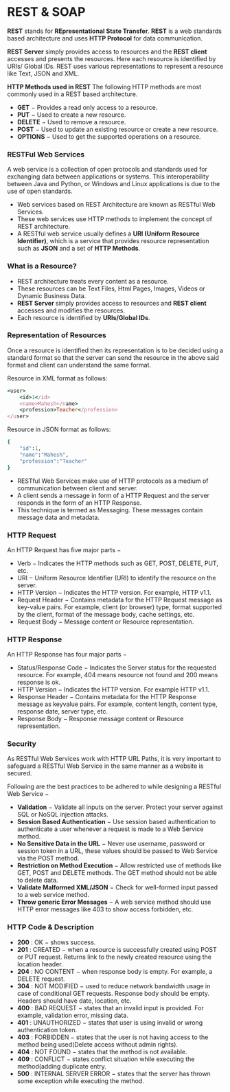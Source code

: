 # REST & SOAP

**REST** stands for **REpresentational State Transfer**. **REST** is a web standards based architecture and uses **HTTP Protocol** for data communication.

**REST Server** simply provides access to resources and the **REST client** accesses and presents the resources.
Here each resource is identified by URIs/ Global IDs. REST uses various representations to represent a resource like Text, JSON and XML.

**HTTP Methods used in REST**
The following HTTP methods are most commonly used in a REST based architecture.
* **GET** − Provides a read only access to a resource.  
* **PUT** − Used to create a new resource.  
* **DELETE** − Used to remove a resource.  
* **POST** − Used to update an existing resource or create a new resource.  
* **OPTIONS** − Used to get the supported operations on a resource.

### RESTFul Web Services
A web service is a collection of open protocols and standards used for exchanging data between applications or systems.
This interoperability between Java and Python, or Windows and Linux applications is due to the use of open standards.

* Web services based on REST Architecture are known as RESTful Web Services. 
* These web services use HTTP methods to implement the concept of REST architecture. 
* A RESTful web service usually defines a **URI (Uniform Resource Identifier)**, which is a service that provides resource representation such as **JSON** and a set of **HTTP Methods**.

### What is a Resource?
* REST architecture treats every content as a resource. 
* These resources can be Text Files, Html Pages, Images, Videos or Dynamic Business Data. 
* **REST Server** simply provides access to resources and **REST client** accesses and modifies the resources. 
* Each resource is identified by **URIs/Global IDs**. 

### Representation of Resources
Once a resource is identified then its representation is to be decided using a standard format so that the server can send the resource in the above said format and client can understand the same format.

Resource in XML format as follows:
```ruby
<user> 
    <id>1</id> 
    <name>Mahesh</name>
    <profession>Teacher</profession> 
</user> 
```
Resource in JSON format as follows:
```ruby
{ 
    "id":1, 
    "name":"Mahesh", 
    "profession":"Teacher" 
}
```

* RESTful Web Services make use of HTTP protocols as a medium of communication between client and server. 
* A client sends a message in form of a HTTP Request and the server responds in the form of an HTTP Response. 
* This technique is termed as Messaging. These messages contain message data and metadata.

### HTTP Request
An HTTP Request has five major parts −
* Verb − Indicates the HTTP methods such as GET, POST, DELETE, PUT, etc.
* URI − Uniform Resource Identifier (URI) to identify the resource on the server.
* HTTP Version − Indicates the HTTP version. For example, HTTP v1.1.
* Request Header − Contains metadata for the HTTP Request message as key-value pairs. For example, client (or browser) type, format supported by the client, format of the message body, cache settings, etc.
* Request Body − Message content or Resource representation.

### HTTP Response
An HTTP Response has four major parts −
* Status/Response Code − Indicates the Server status for the requested resource. For example, 404 means resource not found and 200 means response is ok.
* HTTP Version − Indicates the HTTP version. For example HTTP v1.1.
* Response Header − Contains metadata for the HTTP Response message as keyvalue pairs. For example, content length, content type, response date, server type, etc.
* Response Body − Response message content or Resource representation.

### Security
As RESTful Web Services work with HTTP URL Paths, it is very important to safeguard a RESTful Web Service in the same manner as a website is secured.

Following are the best practices to be adhered to while designing a RESTful Web Service −
* **Validation** − Validate all inputs on the server. Protect your server against SQL or NoSQL injection attacks.
* **Session Based Authentication** − Use session based authentication to authenticate a user whenever a request is made to a Web Service method.
* **No Sensitive Data in the URL** − Never use username, password or session token in a URL, these values should be passed to Web Service via the POST method.
* **Restriction on Method Execution** − Allow restricted use of methods like GET, POST and DELETE methods. The GET method should not be able to delete data.
* **Validate Malformed XML/JSON** − Check for well-formed input passed to a web service method.
* **Throw generic Error Messages** − A web service method should use HTTP error messages like 403 to show access forbidden, etc.

### HTTP Code & Description
* **200** : OK − shows success.
* **201** : CREATED − when a resource is successfully created using POST or PUT request. Returns link to the newly created resource using the location header.
* **204** : NO CONTENT − when response body is empty. For example, a DELETE request.
* **304** : NOT MODIFIED − used to reduce network bandwidth usage in case of conditional GET requests. Response body should be empty. Headers should have date, location, etc.
* **400** : BAD REQUEST − states that an invalid input is provided. For example, validation error, missing data.
* **401** : UNAUTHORIZED − states that user is using invalid or wrong authentication token.
* **403** : FORBIDDEN − states that the user is not having access to the method being used(Delete access without admin rights).
* **404** : NOT FOUND − states that the method is not available.
* **409** : CONFLICT − states conflict situation while executing the method(adding duplicate entry.
* **500** : INTERNAL SERVER ERROR − states that the server has thrown some exception while executing the method.
